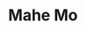 ---
title: Mahe Mo
layout: post
categories: [erfan_tahmasbi]
type: main
file: /assets/music/erfan_tahmasbi-mahe-mo.mp3
---